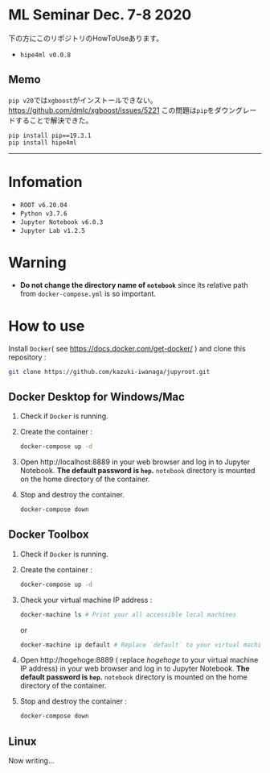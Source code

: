 # ML Seminar Dec. 7-8 2020
下の方にこのリポジトリのHowToUseあります。
- `hipe4ml v0.0.8`

## Memo
`pip v20`では`xgboost`がインストールできない。
https://github.com/dmlc/xgboost/issues/5221
この問題は`pip`をダウングレードすることで解決できた。
```
pip install pip==19.3.1
pip install hipe4ml
```

-----
# Infomation

- `ROOT v6.20.04`
- `Python v3.7.6`
- `Jupyter Notebook v6.0.3`
- `Jupyter Lab v1.2.5`

# Warning

- **Do not change the directory name of `notebook`**
  since its relative path from `docker-compose.yml` is so important.

# How to use

Install `Docker`( see https://docs.docker.com/get-docker/ ) and
clone this repository :
```sh
git clone https://github.com/kazuki-iwanaga/jupyroot.git
```

## Docker Desktop for Windows/Mac

1. Check if `Docker` is running.
2. Create the container :

   ```sh
   docker-compose up -d
   ```
3. Open http://localhost:8889 in your web browser
   and log in to Jupyter Notebook.
   **The default password is `hep`.**
   `notebook` directory is mounted on the home directory of the container.
4. Stop and destroy the container.

   ```sh
   docker-compose down
   ```

## Docker Toolbox

1. Check if `Docker` is running.
2. Create the container :

   ```sh
   docker-compose up -d
   ```
3. Check your virtual machine IP address :

   ```sh
   docker-machine ls # Print your all accessible local machines
   ```
   or

   ```sh
   docker-machine ip default # Replace `default` to your virtual machine name
   ```
4. Open http://hogehoge:8889
   ( replace *hogehoge* to your virtual machine IP address)
   in your web browser
   and log in to Jupyter Notebook.
   **The default password is `hep`.**
   `notebook` directory is mounted on the home directory of the container.
5. Stop and destroy the container :

   ```sh
   docker-compose down
   ```

## Linux
Now writing...
